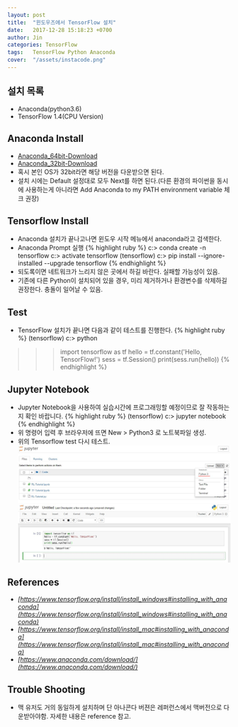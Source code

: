 ```yaml
---
layout: post
title:  "윈도우즈에서 TensorFlow 설치"
date:   2017-12-28 15:18:23 +0700
author: Jin
categories: TensorFlow
tags:	TensorFlow Python Anaconda
cover:  "/assets/instacode.png"
---
```


## 설치 목록
+	Anaconda(python3.6)
+	TensorFlow 1.4(CPU Version)


## Anaconda Install
+	[Anaconda_64bit-Download](https://repo.continuum.io/archive/Anaconda3-5.0.1-Windows-x86_64.exe)
+	[Anaconda_32bit-Download](https://repo.continuum.io/archive/Anaconda3-5.0.1-Windows-x86.exe)
+	혹시 본인 OS가 32bit라면 해당 버전을 다운받으면 된다.
+	설치 시에는 Default 설정대로 모두 Next를 하면 된다.(다른 환경의 파이썬을 동시에 사용하는게 아니라면 Add Anaconda to my PATH environment variable 체크 권장)


## Tensorflow Install
+	Anaconda 설치가 끝나고나면 윈도우 시작 메뉴에서 anaconda라고 검색한다.
+	Anaconda Prompt 실행
{% highlight ruby %}
c:\> conda create -n tensorflow
c:\> activate tensorflow
(tensorflow) c:\> pip install --ignore-installed --upgrade tensorflow
{% endhighlight %}
+	되도록이면 네트워크가 느리지 않은 곳에서 하길 바란다. 실패할 가능성이 있음.
+	기존에 다른 Python이 설치되어 있을 경우, 미리 제거하거나 환경변수를 삭제하길 권장한다. 충돌이 일어날 수 있음.


## Test
+	TensorFlow 설치가 끝나면 다음과 같이 테스트를 진행한다.
{% highlight ruby %}
(tensorflow) c:\> python
>>> import tensorflow as tf
>>> hello = tf.constant('Hello, TensorFlow!')
>>> sess = tf.Session()
>>> print(sess.run(hello))
{% endhighlight %}


## Jupyter Notebook
+	Jupyter Notebook을 사용하여 실습시간에 프로그래밍할 예정이므로 잘 작동하는지 확인 바랍니다.
{% highlight ruby %}
(tensorflow) c:\> jupyter notebook
{% endhighlight %}
+	위 명령어 입력 후 브라우저에 뜨면 New > Python3 로 노트북파일 생성.
+	위의 Tensorflow test 다시 테스트.
![Screenshot Jupyter](https://raw.githubusercontent.com/yangyangii/yangyangii.github.io/master/assets/_posts/Jupyter-Notebook.JPG  "Screenshot Jupyter")
![Screenshot Jupyter](https://raw.githubusercontent.com/yangyangii/yangyangii.github.io/master/assets/_posts/Jupyter-test.JPG  "Screenshot Jupyter")


## References
+   <em>[https://www.tensorflow.org/install/install_windows#installing_with_anaconda](https://www.tensorflow.org/install/install_windows#installing_with_anaconda)</em>
+	<em>[https://www.tensorflow.org/install/install_mac#installing_with_anaconda](https://www.tensorflow.org/install/install_mac#installing_with_anaconda)</em>
+	<em>[https://www.anaconda.com/download/](https://www.anaconda.com/download/)</em>

## Trouble Shooting
+	맥 유저도 거의 동일하게 설치하며 단 아나콘다 버젼은 레퍼런스에서 맥버전으로 다운받아야함. 자세한 내용은 reference 참고.
